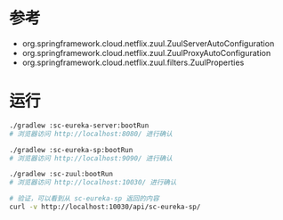 

# 参考
- org.springframework.cloud.netflix.zuul.ZuulServerAutoConfiguration 
- org.springframework.cloud.netflix.zuul.ZuulProxyAutoConfiguration
- org.springframework.cloud.netflix.zuul.filters.ZuulProperties


# 运行

```bash
./gradlew :sc-eureka-server:bootRun
# 浏览器访问 http://localhost:8080/ 进行确认 

./gradlew :sc-eureka-sp:bootRun
# 浏览器访问 http://localhost:9090/ 进行确认

./gradlew :sc-zuul:bootRun
# 浏览器访问 http://localhost:10030/ 进行确认

# 验证，可以看到从 sc-eureka-sp 返回的内容
curl -v http://localhost:10030/api/sc-eureka-sp/


```